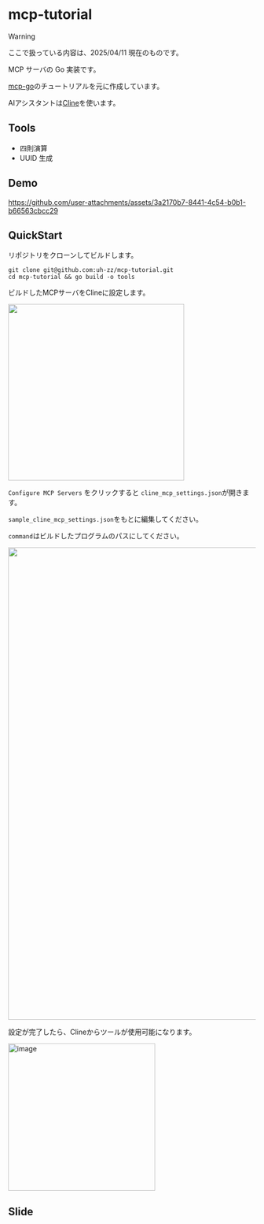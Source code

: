 # mcp-tutorial

> [!WARNING]
> ここで扱っている内容は、2025/04/11 現在のものです。


MCP サーバの Go 実装です。

[mcp-go](https://github.com/mark3labs/mcp-go)のチュートリアルを元に作成しています。

AIアシスタントは[Cline](https://github.com/cline/cline)を使います。

## Tools

- 四則演算
- UUID 生成

## Demo

https://github.com/user-attachments/assets/3a2170b7-8441-4c54-b0b1-b66563cbcc29

## QuickStart

リポジトリをクローンしてビルドします。

```
git clone git@github.com:uh-zz/mcp-tutorial.git
cd mcp-tutorial && go build -o tools
```

ビルドしたMCPサーバをClineに設定します。

<img width="358" alt="" src="https://github.com/user-attachments/assets/9ac552c6-6c22-4a3e-a003-b0b71f612402" />

`Configure MCP Servers` をクリックすると `cline_mcp_settings.json`が開きます。

`sample_cline_mcp_settings.json`をもとに編集してください。

`command`はビルドしたプログラムのパスにしてください。

<img width="959" alt="" src="https://github.com/user-attachments/assets/a3a440ab-4938-4b26-a94c-dc506ad477d9" />

設定が完了したら、Clineからツールが使用可能になります。

<img width="299" alt="image" src="https://github.com/user-attachments/assets/30f4dc8b-1e12-4b6e-9e9e-14d227ecb8b3" />


## Slide


